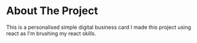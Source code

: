 # About The Project

This is a personalised simple digital business card
I made this project using react as I'm brushing my react skills.

